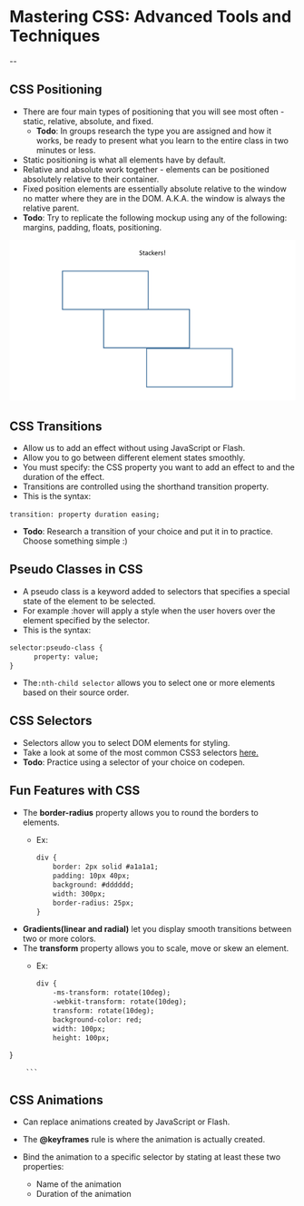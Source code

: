 # Mastering CSS: Advanced Tools and Techniques
--


## CSS Positioning
- There are four main types of positioning that you will see most often - static, relative, absolute, and fixed.
	- **Todo**: In groups research the type you are assigned and how it works, be ready to present what you learn to the entire class in two minutes or less. 
- Static positioning is what all elements have by default. 
- Relative and absolute work together - elements can be positioned absolutely relative to their container.
- Fixed position elements are essentially absolute relative to the window no matter where they are in the DOM. A.K.A. the window is always the relative parent.
- **Todo**: Try to replicate the following mockup using any of the following: margins, padding, floats, positioning. 

![](https://raw.githubusercontent.com/arun-instructor/FEWD-Arun/master/week_02_layout/04_layout/img/stackers.png)

## CSS Transitions
- Allow us to add an effect without using JavaScript or Flash.  
- Allow you to go between different element states smoothly. 
- You must specify: the CSS property you want to add an effect to and the duration of the effect. 
- Transitions are controlled using the shorthand transition property. 
- This is the syntax:

 `transition: property duration easing;`

- **Todo**: Research a transition of your choice and put it in to practice. Choose something simple :) 

## Pseudo Classes in CSS
- A pseudo class is a keyword added to selectors that specifies a special state of the element to be selected. 
- For example :hover will apply a style when the user hovers over the element specified by the selector. 
- This is the syntax:

 ```
 selector:pseudo-class {
 	   property: value;
 } 
 ```
- The`:nth-child selector` allows you to select one or more elements based on their source order.

## CSS Selectors
- Selectors allow you to select DOM elements for styling. 
- Take a look at some of the most common CSS3 selectors 
[here.](http://www.w3schools.com/cssref/css_selectors.asp)
- **Todo**: Practice using a selector of your choice on codepen. 

## Fun Features with CSS
- The **border-radius** property allows you to round the borders to elements. 
	- Ex: 
	
		```
		div {
		    border: 2px solid #a1a1a1;
		    padding: 10px 40px; 
		    background: #dddddd;
		    width: 300px;
		    border-radius: 25px;
		}
		
		```
- **Gradients(linear and radial)** let you display smooth transitions between two or more colors.
- The **transform** property allows you to scale, move or skew an element. 
	- Ex:

		``` 
		div {
			-ms-transform: rotate(10deg); 
			-webkit-transform: rotate(10deg); 
			transform: rotate(10deg);
	       	background-color: red;
	       	width: 100px;
       		height: 100px;
}
		
		```

## CSS Animations
- Can replace animations created by JavaScript or Flash. 
- The **@keyframes** rule is where the animation is actually created.
- Bind the animation to a specific selector by stating at least these two properties:

 	- Name of the animation
 	- Duration of the animation
